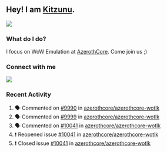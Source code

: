 ## Hey! I am [Kitzunu](https://Github.com/Kitzunu).

<!--<a href="https://github-readme-stats.kitzunu.vercel.app/api?username=Kitzunu&show_icons=true&theme=dark">
  <img align="center" src="https://github-readme-stats.kitzunu.vercel.app/api?username=Kitzunu&show_icons=true&theme=dark" />
</a>-->
<a href="https://github-readme-stats.kitzunu.vercel.app/api?username=Kitzunu&show_icons=true&theme=dark">
  <img align="center" src="https://github-readme-stats.vercel.app/api/top-langs/?username=Kitzunu&layout=compact&theme=dark" />
</a>

### What do I do?

I focus on WoW Emulation at [AzerothCore](https://Github.com/AzerothCore). Come join us ;)

### Connect with me
[![](https://img.shields.io/badge/AzerothCore%20Discord-Connect%20with%20me!-green)](https://discord.com/invite/gkt4y2x)

### Recent Activity

<!--START_SECTION:activity-->
1. 🗣 Commented on [#9990](https://github.com/azerothcore/azerothcore-wotlk/issues/9990) in [azerothcore/azerothcore-wotlk](https://github.com/azerothcore/azerothcore-wotlk)
2. 🗣 Commented on [#9999](https://github.com/azerothcore/azerothcore-wotlk/issues/9999) in [azerothcore/azerothcore-wotlk](https://github.com/azerothcore/azerothcore-wotlk)
3. 🗣 Commented on [#10041](https://github.com/azerothcore/azerothcore-wotlk/issues/10041) in [azerothcore/azerothcore-wotlk](https://github.com/azerothcore/azerothcore-wotlk)
4. ❗️ Reopened issue [#10041](https://github.com/azerothcore/azerothcore-wotlk/issues/10041) in [azerothcore/azerothcore-wotlk](https://github.com/azerothcore/azerothcore-wotlk)
5. ❗️ Closed issue [#10041](https://github.com/azerothcore/azerothcore-wotlk/issues/10041) in [azerothcore/azerothcore-wotlk](https://github.com/azerothcore/azerothcore-wotlk)
<!--END_SECTION:activity-->
